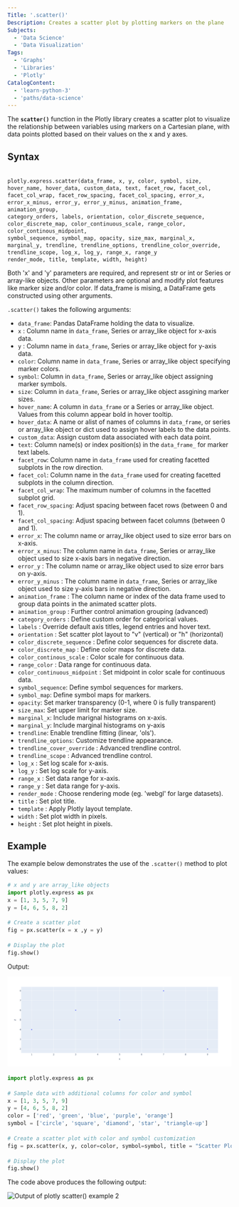 ```yaml
---
Title: '.scatter()'
Description: Creates a scatter plot by plotting markers on the plane
Subjects:
  - 'Data Science'
  - 'Data Visualization'
Tags:
  - 'Graphs'
  - 'Libraries'
  - 'Plotly'
CatalogContent:
  - 'learn-python-3'
  - 'paths/data-science'
---
```


The **`scatter()`** function in the Plotly library creates a scatter plot to visualize the relationship between variables using markers on a Cartesian plane, with data points plotted based on their values on the x and y axes.

## Syntax

```pseudo

plotly.express.scatter(data_frame, x, y, color, symbol, size, hover_name, hover_data, custom_data, text, facet_row, facet_col,
facet_col_wrap, facet_row_spacing, facet_col_spacing, error_x, error_x_minus, error_y, error_y_minus, animation_frame, animation_group,
category_orders, labels, orientation, color_discrete_sequence, color_discrete_map, color_continuous_scale, range_color, color_continous_midpoint,
symbol_sequence, symbol_map, opacity, size_max, marginal_x, marginal_y, trendline, trendline_options, trendline_color_override,
trendline_scope, log_x, log_y, range_x, range_y
render_mode, title, template, width, height)
```

Both 'x' and 'y' parameters are required, and represent str or int or Series or array-like objects. Other parameters are optional and modify plot features like marker size and/or color.
If data_frame is mising, a DataFrame gets constructed using other arguments.

`.scatter()` takes the following arguments:

- `data_frame`: Pandas DataFrame holding the data to visualize.
- `x` : Column name in `data_frame`, Series or array_like object for x-axis data.
- `y` : Column name in `data_frame`, Series or array_like object for y-axis data.
- `color`: Column name in `data_frame`, Series or array_like object specifying marker colors.
- `symbol`: Column in `data_frame`, Series or array_like object assigning marker symbols.
- `size`: Column in `data_frame`, Series or array_like object assgining marker sizes.
- `hover_name`: A column in `data_frame` or a Series or array_like object. Values from this column appear bold in hover tooltip.
- `hover_data`: A name or alist of names of columns in `data_frame`, or series or array_like object or dict used to assign hover labels to the data points.
- `custom_data`: Assign custom data associated with each data point.
- `text`: Column name(s) or index position(s) in the `data_frame_` for marker text labels.
- `facet_row`: Column name in `data_frame` used for creating facetted subplots in the row direction.
- `facet_col`: Column name in the `data_frame` used for creating facetted subplots in the column direction.
- `facet_col_wrap`: The maximum number of columns in the facetted subplot grid.
- `facet_row_spacing`: Adjust spacing between facet rows (between 0 and 1).
- `facet_col_spacing`: Adjust spacing between facet columns (between 0 and 1).
- `error_x`: The column name or array_like object used to size error bars on x-axis.
- `error_x_minus`: The column name in `data_frame`, Series or array_like object used to size x-axis bars in negative direction.
- `error_y` : The column name or array_like object used to size error bars on y-axis.
- `error_y_minus` : The column name in `data_frame`, Series or array_like object used to size y-axis bars in negative direction.
- `animation_frame` : The column name or index of the data frame used to group data points in the animated scatter plots.
- `animation_group` : Further control animation grouping (advanced)
- `category_orders` : Define custom order for categorical values.
- `labels` : Override default axis titles, legend entries and hover text.
- `orientation` : Set scatter plot layout to "v" (vertical) or "h" (horizontal)
- `color_discrete_sequence` : Define color sequences for discrete data.
- `color_discrete_map` : Define color maps for discrete data.
- `color_continous_scale` : Color scale for continuous data.
- `range_color` : Data range for continuous data.
- `color_continuous_midpoint` : Set midpoint in color scale for continuous data.
- `symbol_sequence`: Define symbol sequences for markers.
- `symbol_map`: Define symbol maps for markers.
- `opacity`: Set marker transparency (0-1, where 0 is fully transparent)
- `size_max`: Set upper limit for marker size.
- `marginal_x`: Include marignal histograms on x-axis.
- `marginal_y`: Include marginal histograms on y-axis
- `trendline`: Enable trendline fitting (linear, 'ols').
- `trendline_options`: Customize trendline appearance.
- `trendline_cover_override` : Advanced trendline control.
- `trendline_scope` : Advanced trendline control.
- `log_x` : Set log scale for x-axis.
- `log_y` : Set log scale for y-axis.
- `range_x` : Set data range for x-axis.
- `range_y` : Set data range for y-axis.
- `render_mode` : Choose rendering mode (eg. 'webgl' for large datasets).
- `title` : Set plot title.
- `template` : Apply Plotly layout template.
- `width` : Set plot width in pixels.
- `height` : Set plot height in pixels.

## Example

The example below demonstrates the use of the `.scatter()` method to plot values:

```py
# x and y are array_like objects
import plotly.express as px
x = [1, 3, 5, 7, 9]
y = [4, 6, 5, 8, 2]

# Create a scatter plot
fig = px.scatter(x = x ,y = y)

# Display the plot
fig.show()
```

Output:

![Output of plotly scatter() example 1](https://raw.githubusercontent.com/Codecademy/docs/main/media/plotlyScatterOutput1.png)

```py
import plotly.express as px

# Sample data with additional columns for color and symbol
x = [1, 3, 5, 7, 9]
y = [4, 6, 5, 8, 2]
color = ['red', 'green', 'blue', 'purple', 'orange']
symbol = ['circle', 'square', 'diamond', 'star', 'triangle-up']

# Create a scatter plot with color and symbol customization
fig = px.scatter(x, y, color=color, symbol=symbol, title = "Scatter Plot with Colors and Symbols")

# Display the plot
fig.show()
```

The code above produces the following output:

![Output of plotly scatter() example 2](https://raw.githubusercontent.com/Codecademy/docs/main/media/plotlyScatterOutput2.png)
